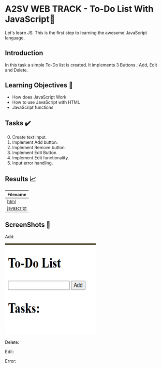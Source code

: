 # A2SV WEB TRACK - To-Do List With JavaScript📝

Let's learn JS. This is the first step to learning the awesome JavaScript language.

## Introduction

In this task a simple To-Do list is created. It implements 3 Buttons ; Add, Edit and Delete.

## Learning Objectives :bookmark_tabs:

* How does JavaScript Work
* How to use JavaScript with HTML
* JavaScript functions

## Tasks :heavy_check_mark:

0. Create text input.
1. Implement Add button.
2. Implement Remove button.
3. Implement Edit Button.
4. Implement Edit functionality.
5. Input error handling.

## Results :chart_with_upwards_trend:

| Filename |
| ------ |
| [html](https://github.com/omphilejmatsobe/to-do-js/blob/master/index.html)|
| [javascript](https://github.com/omphilejmatsobe/to-do-js/blob/master/index.html)|

## ScreenShots :bookmark_tabs:

Add:

<img height="300" width="300" src="https://github.com/omphilejmatsobe/to-do-js/blob/master/images/1.png"></img>

Delete:

Edit:

Error:



